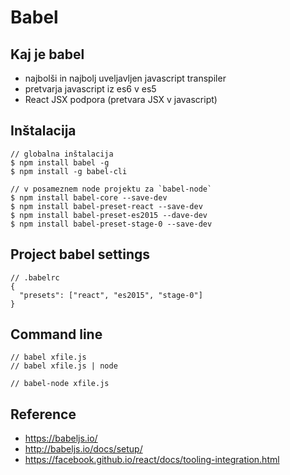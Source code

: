 # Babel



## Kaj je babel
- najbolši in najbolj uveljavljen javascript transpiler
- pretvarja javascript iz es6 v es5
- React JSX podpora (pretvara JSX v javascript)



## Inštalacija
```
// globalna inštalacija
$ npm install babel -g
$ npm install -g babel-cli

// v posameznem node projektu za `babel-node`
$ npm install babel-core --save-dev
$ npm install babel-preset-react --save-dev
$ npm install babel-preset-es2015 --dave-dev
$ npm install babel-preset-stage-0 --save-dev
```



## Project babel settings
```
// .babelrc
{
  "presets": ["react", "es2015", "stage-0"]
}
```



## Command line
```
// babel xfile.js 
// babel xfile.js | node

// babel-node xfile.js
```



## Reference
- <https://babeljs.io/>
- <http://babeljs.io/docs/setup/>
- <https://facebook.github.io/react/docs/tooling-integration.html>
